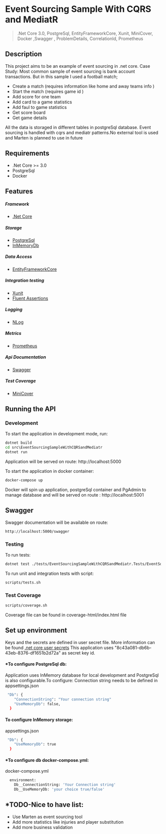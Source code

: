 # Event Sourcing Sample With CQRS and MediatR

> .Net Core 3.0, PostgreSql, EntityFrameworkCore, Xunit, MiniCover, Docker ,Swagger , ProblemDetails, CorrelationId, Prometheus

## Description
This project aims to be an example of event sourcing in .net core. 
Case Study:
Most common sample of event sourcing is bank account transactions. But in this sample I used a football match; 
- Create a match (requires information like home and away teams info )
- Start the match (requires game id )
- Add score for one team
- Add card to a game statistics
- Add faul to game statistics
- Get score board
- Get game details

All the data is storaged in different tables in postgreSql database. Event sourcing is handled with cqrs and mediatr patterns.No external tool is used and Marten is planned to use in future

## Requirements
- .Net Core >= 3.0
- PostgreSql
- Docker
## Features
##### Framework
- [.Net Core](https://github.com/dotnet/core)
##### Storage
- [PostgreSql](https://www.postgresql.org/)
- [InMemoryDb](https://entityframeworkcore.com/providers-inmemory)
##### Data Access
- [EntityFrameworkCore](https://docs.microsoft.com/en-us/ef/core/)
##### Integration testing
- [Xunit](https://xunit.net/)
- [Fluent Assertions](https://fluentassertions.com/)
##### Logging
- [NLog](https://nlog-project.org/)
##### Metrics
- [Prometheus](https://prometheus.io/)
##### Api Documentation
- [Swagger](https://swagger.io/)
##### Test Coverage
- [MiniCover](https://github.com/lucaslorentz/minicover)

## Running the API
### Development
To start the application in development mode, run:

```cmd
dotnet build
cd src\EventSourcingSampleWithCQRSandMediatr
dotnet run
```
Application will be served on route: 
http://localhost:5000

To start the application in docker container:
```cmd
docker-compose up
```
Docker will spin up application, postgreSql container and PgAdmin to manage database and will be served on route : 
http://localhost:5001

## Swagger
Swagger documentation will be available on route: 
```bash
http://localhost:5000/swagger
```

### Testing
To run tests: 
```bash
dotnet test ./tests/EventSourcingSampleWithCQRSandMediatr.Tests/EventSourcingSampleWithCQRSandMediatr.Tests.csproj
```
 
To run unit and integration tests with script: 
```bash
scripts/tests.sh
```

### Test Coverage
```bash
scripts/coverage.sh
```
Coverage file can be found in coverage-html/index.html file

## Set up environment
Keys and the secrets are defined in user secret file. More information can be found [.net core user secrets](https://docs.microsoft.com/en-us/aspnet/core/security/app-secrets?view=aspnetcore-2.2&tabs=windows)
This application uses "8c43a081-db6b-43eb-8376-df1651b2d72a" as secret key id.

#### *To configure PostgreSql db:
Application uses InMemory database for local development and PostgreSql is also configurable.To configure: 
Connection string needs to be defined in appsettings.json
 
```bash
 "Db": {
	"ConnectionString": "Your connection string"
	"UseMemoryDb": false,
  }
```

#### To configure InMemory storage:
appsettings.json
```bash
 "Db": {
    "UseMemoryDb": true
  }
```

#### *To configure db docker-compose.yml:
docker-compose.yml
```bash
  environment:
	Db__ConnectionString: 'Your Connection string'
	Db__UseMemoryDb: 'your choice true/false'
```


## *TODO-Nice to have list:
- Use Marten as event sourcing tool
- Add more statistics like injuries and player substitution 
- Add more business validation